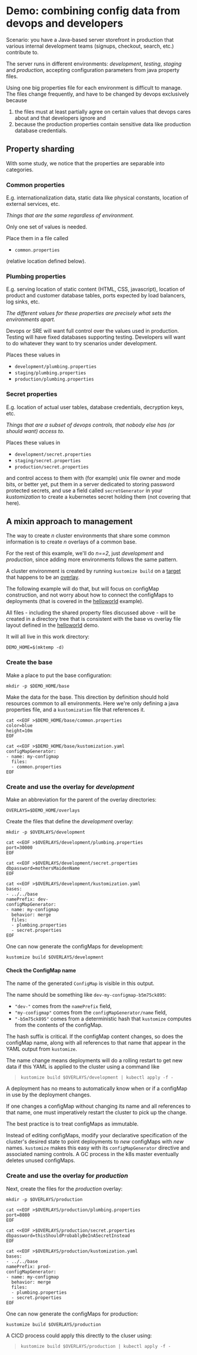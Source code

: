[overlay]: ../docs/glossary.md#overlay
[target]: ../docs/glossary.md#target

# Demo: combining config data from devops and developers

Scenario: you have a Java-based server storefront in
production that various internal development teams
(signups, checkout, search, etc.) contribute to.

The server runs in different environments:
_development_, _testing_, _staging_ and _production_,
accepting configuration parameters from java property
files.

Using one big properties file for each environment is
difficult to manage.  The files change frequently, and
have to be changed by devops exclusively because

  1. the files must at least partially agree on certain
     values that devops cares about and that developers
     ignore and
  1. because the production
     properties contain sensitive data like production
     database credentials.

## Property sharding

With some study, we notice that the properties are
separable into categories.

### Common properties

E.g. internationalization data, static data like
physical constants, location of external services, etc.

_Things that are the same regardless of environment._

Only one set of values is needed.

Place them in a file called

 * `common.properties`

(relative location defined below).

### Plumbing properties

E.g. serving location of static content (HTML, CSS,
javascript), location of product and customer database
tables, ports expected by load balancers, log sinks,
etc.

_The different values for these properties are
precisely what sets the environments apart._

Devops or SRE will want full control over the values
used in production.  Testing will have fixed
databases supporting testing.  Developers will want
to do whatever they want to try scenarios under
development.

Places these values in

 * `development/plumbing.properties`
 * `staging/plumbing.properties`
 * `production/plumbing.properties`


### Secret properties

E.g. location of actual user tables, database
credentials, decryption keys, etc.

_Things that are a subset of devops controls, that
nobody else has (or should want) access to._

Places these values in

 * `development/secret.properties`
 * `staging/secret.properties`
 * `production/secret.properties`

[kubernetes secret]: https://kubernetes.io/docs/tasks/inject-data-application/distribute-credentials-secure/

and control access to them with (for example) unix file
owner and mode bits, or better yet, put them in
a server dedicated to storing password protected
secrets, and use a field called  `secretGenerator`
in your _kustomization_ to create a kubernetes
secret holding them (not covering that here).

<!--
secretGenerator:
- name: app-tls
  commands:
    tls.crt: "cat tls.cert"
    tls.key: "cat tls.key"
  type: "kubernetes.io/tls"
EOF
-->

## A mixin approach to management

The way to create _n_ cluster environments that share
some common information is to create _n_ overlays of a
common base.

For the rest of this example, we'll do _n==2_, just
_development_ and _production_, since adding more
environments follows the same pattern.

A cluster environment is created by
running `kustomize build` on a [target] that happens to
be an [overlay].

[helloworld]: helloworld.md

The following example will do that, but will focus on
configMap construction, and not worry about how to
connect the configMaps to deployments (that is covered
in the [helloworld] example).


All files - including the shared property files
discussed above - will be created in a directory tree
that is consistent with the base vs overlay file layout
defined in the [helloworld] demo.

It will all live in this work directory:

<!-- @makeWorkplace @test -->
```
DEMO_HOME=$(mktemp -d)
```

### Create the base

<!-- kubectl create configmap BOB --dry-run -o yaml --from-file db. -->

Make a place to put the base configuration:

<!-- @baseDir @test -->
```
mkdir -p $DEMO_HOME/base
```

Make the data for the base.  This direction by
definition should hold resources common to all
environments. Here we're only defining a java
properties file, and a `kustomization` file that
references it.

<!-- @baseKustomization @test -->
```
cat <<EOF >$DEMO_HOME/base/common.properties
color=blue
height=10m
EOF

cat <<EOF >$DEMO_HOME/base/kustomization.yaml
configMapGenerator:
- name: my-configmap
  files:
  - common.properties
EOF
```


### Create and use the overlay for _development_

Make an abbreviation for the parent of the overlay
directories:

<!-- @overlays @test -->
```
OVERLAYS=$DEMO_HOME/overlays
```

Create the files that define the _development_ overlay:

<!-- @developmentFiles @test -->
```
mkdir -p $OVERLAYS/development

cat <<EOF >$OVERLAYS/development/plumbing.properties
port=30000
EOF

cat <<EOF >$OVERLAYS/development/secret.properties
dbpassword=mothersMaidenName
EOF

cat <<EOF >$OVERLAYS/development/kustomization.yaml
bases:
- ../../base
namePrefix: dev-
configMapGenerator:
- name: my-configmap
  behavior: merge
  files:
  - plumbing.properties
  - secret.properties
EOF
```

One can now generate the configMaps for development:

<!-- @runDev @test -->
```
kustomize build $OVERLAYS/development
```

#### Check the ConfigMap name

The name of the generated `ConfigMap` is visible in this
output.

The name should be something like `dev-my-configmap-b5m75ck895`:

 * `"dev-"` comes from the `namePrefix` field,
 * `"my-configmap"` comes from the `configMapGenerator/name` field,
 * `"-b5m75ck895"` comes from a deterministic hash that `kustomize`
    computes from the contents of the configMap.

The hash suffix is critical.  If the configMap content
changes, so does the configMap name, along with all
references to that name that appear in the YAML output
from `kustomize`.

The name change means deployments will do a rolling
restart to get new data if this YAML is applied to the
cluster using a command like

> ```
> kustomize build $OVERLAYS/development | kubectl apply -f -
> ```

A deployment has no means to automatically know when or
if a configMap in use by the deployment changes.

If one changes a configMap without changing its name
and all references to that name, one must imperatively
restart the cluster to pick up the change.

The best practice is to treat configMaps as immutable.

Instead of editing configMaps, modify your declarative
specification of the cluster's desired state to
point deployments to _new_ configMaps with _new_ names.
`kustomize` makes this easy with its
`configMapGenerator` directive and associated naming
controls.  A GC process in the k8s master eventually
deletes unused configMaps.


### Create and use the overlay for _production_

Next, create the files for the _production_ overlay:


<!-- @productionFiles @test -->
```
mkdir -p $OVERLAYS/production

cat <<EOF >$OVERLAYS/production/plumbing.properties
port=8080
EOF

cat <<EOF >$OVERLAYS/production/secret.properties
dbpassword=thisShouldProbablyBeInASecretInstead
EOF

cat <<EOF >$OVERLAYS/production/kustomization.yaml
bases:
- ../../base
namePrefix: prod-
configMapGenerator:
- name: my-configmap
  behavior: merge
  files:
  - plumbing.properties
  - secret.properties
EOF
```

One can now generate the configMaps for production:

<!-- @runProd @test -->
```
kustomize build $OVERLAYS/production
```

A CICD process could apply this directly to
the cluser using:

> ```
> kustomize build $OVERLAYS/production | kubectl apply -f -
> ```
